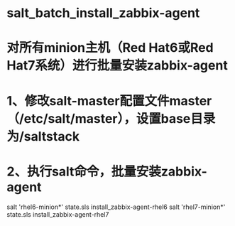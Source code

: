 # salt_batch_install_zabbix-agent
# 对所有minion主机（Red Hat6或Red Hat7系统）进行批量安装zabbix-agent

# 1、修改salt-master配置文件master（/etc/salt/master），设置base目录为/saltstack

# 2、执行salt命令，批量安装zabbix-agent
salt 'rhel6-minion*' state.sls install_zabbix-agent-rhel6
salt 'rhel7-minion*' state.sls install_zabbix-agent-rhel7
